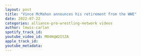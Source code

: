 ```yaml
---
layout: post
title: "Vince McMahon announces his retirement from the WWE"
date: 2022-07-22
categories: alliance-pro-wrestling-network videos
author: lewis-carlan
spotify_track_id: 
youtube_video_id: M04HqW2ItZA
apple_track_id: 
youtube_metadata: 
---
```

